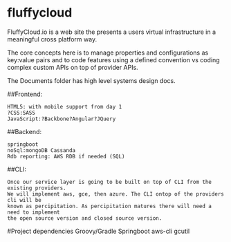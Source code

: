 fluffycloud
===========

FluffyCloud.io is a web site the presents a users virtual infrastructure in a meaningful cross platform way.

The core concepts here is to manage properties and configurations as key:value pairs and to code features 
using a defined convention vs coding complex custom APIs on top of provider APIs.

The Documents folder has high level systems design docs.

##Frontend: 

    HTML5: with mobile support from day 1
    ?CSS:SASS
    JavaScript:?Backbone?Angular?JQuery
   
##Backend:

    springboot 
    noSql:mongoDB Cassanda
    Rdb reporting: AWS RDB if needed (SQL)
   
   
##CLI:

    Once our service layer is going to be built on top of CLI from the existing providers. 
    We will implement aws, gce, then azure. The CLI ontop of the providers cli will be 
    known as percipitation. As percipitation matures there will need a need to implement
    the open source version and closed source version.
    
#Project dependencies
    Groovy/Gradle
    Springboot
    aws-cli
    gcutil    
   

